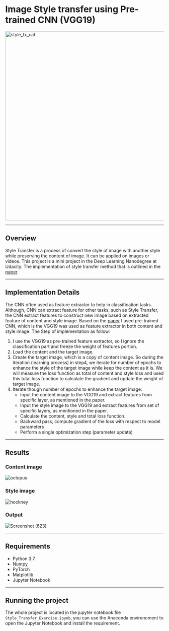 # Image Style transfer using Pre-trained CNN (VGG19)

<img width="601" alt="style_tx_cat" src="https://user-images.githubusercontent.com/68460588/178955017-f89ff729-1123-4f51-b38f-436e246c19e0.png">

--- 

## Overview
Style Transfer is a process of convert the style of image with another style while preserving the content of image. It can be applied on images or videos.
This project is a mini project in the Deep Learning Nanodegree at Udacity. The implementation of style transfer method that is outlined in the [paper]( https://www.cv-foundation.org/openaccess/content_cvpr_2016/papers/Gatys_Image_Style_Transfer_CVPR_2016_paper.pdf).

--- 
## Implementation Details
The CNN often used as feature extractor to help in classification tasks. Although, CNN can extract feature for other tasks, such as Style Transfer, the CNN extract features to construct new image based on extracted feature of content and style image. Based on the [paper]( https://www.cv-foundation.org/openaccess/content_cvpr_2016/papers/Gatys_Image_Style_Transfer_CVPR_2016_paper.pdf) I used pre-trained CNN, which is the VGG19 was used as feature extractor in both content and style image. The Step of implementation as follow:
1)	I use the VGG19 as pre-trained feature extractor, so I ignore the classification part and freeze the weight of features portion.
2)	Load the content and the target image.
3)	Create the target image, which is a copy of content image. So during the iteration (learning process) in step4, we iterate for number of epochs to enhance the style of the target image while keep the content as it is. We will measure the loss function as total of content and style loss and used this total loss function to calculate the gradient and update the weight of target image.  
4)	Iterate though number of epochs to enhance the target image:
      - Input the content image to the VGG19 and extract features from specific layer, as mentioned in the paper.
      - Input the style image to the VGG19 and extract features from set of specific layers, as mentioned in the paper.
      - Calculate the content, style and total loss function.
      - Backward pass, compute gradient of the loss with respect to model parameters
      - Perform a single optimization step (parameter update)
 
--- 

## Results

### Content image
![octopus](https://user-images.githubusercontent.com/68460588/178957893-fd94fdad-b5bd-474a-a04c-25a4bcf20b0b.jpg)

### Style image
![hockney](https://user-images.githubusercontent.com/68460588/178957913-e11db21f-ee35-4fc8-bf94-7e2db9ad44b0.jpg)

### Output
![Screenshot (623)](https://user-images.githubusercontent.com/68460588/178958162-883c977b-be01-43c3-b013-aee1400a9a0a.png)


---

## Requirements	
- Python 3.7
- Numpy 
- PyTorch
- Matplotlib 
- Jupyter Notebook

---

## Running the project
The whole project is located in the jupyter notebook file ```Style_Transfer_Exercise.ipynb```, you can use the Anaconda envirenoment to open the Jupyter Notebook and install the requirement.

